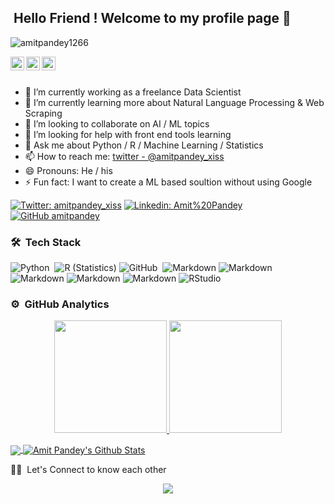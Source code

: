 ## &nbsp;Hello Friend ! Welcome to my profile page 🙏 

<p align="left"> <img src="https://komarev.com/ghpvc/?username=amitpandey1266&label=Views&color=blue&style=plastic" alt="amitpandey1266" /> </p>

<a href="https://twitter.com/amitpandey_xiss">
  <img align="left" alt="Amit's Twitter" width="22px" src="https://cdn.jsdelivr.net/npm/simple-icons@v3/icons/twitter.svg" />
</a>
<a href="https://linkedin.com/in/amitpandeybda">
  <img align="left" alt="Amit's Linkdein" width="22px" src="https://cdn.jsdelivr.net/npm/simple-icons@v3/icons/linkedin.svg" />
</a>
<a href="https://github.com/amitpandey1266">
  <img align="left" alt="Amit's Github" width="22px" src="https://cdn.jsdelivr.net/npm/simple-icons@v3/icons/github.svg" />
</a>

<br/>
<br/>

- 🔭 I’m currently working as a freelance Data Scientist
- 🌱 I’m currently learning more about Natural Language Processing & Web Scraping 
- 👯 I’m looking to collaborate on AI / ML topics
- 🤔 I’m looking for help with front end tools learning
- 💬 Ask me about Python / R / Machine Learning / Statistics 
- 📫 How to reach me: [twitter - @amitpandey_xiss](https://twitter.com/amitpandey_xiss)
- 😄 Pronouns: He / his
- ⚡ Fun fact: I want to create a ML based soultion without using Google

[![Twitter: amitpandey_xiss](https://img.shields.io/twitter/follow/amitpandey_xiss?style=social)](https://twitter.com/amitpandey_xiss)
[![Linkedin: Amit%20Pandey](https://img.shields.io/badge/-Amit%20Pandey-blue?style=flat-square&logo=Linkedin&logoColor=white&link=www.linkedin.com/in/amitpandeybda/)](https://www.linkedin.com/in/amitpandeybda/)
[![GitHub amitpandey](https://img.shields.io/github/followers/amitpandey1266?label=follow&style=social)](https://github.com/amitpandey1266)

### 🛠 &nbsp;Tech Stack

![Python](https://img.shields.io/badge/-Python-333333?style=flat&logo=python)&nbsp;
![R (Statistics)](https://img.shields.io/badge/-R-333333?style=flat&logo=R&logoColor=276DC3)
![GitHub](https://img.shields.io/badge/-GitHub-333333?style=flat&logo=github)&nbsp;
![Markdown](https://img.shields.io/badge/-Markdown-333333?style=flat&logo=markdown)
![Markdown](https://img.shields.io/badge/-Docker-333333?style=flat&logo=docker)
![Markdown](https://img.shields.io/badge/-PySpark-333333?style=flat&logo=Spark-logo)
![Markdown](https://img.shields.io/badge/-Hadoop-333333?style=flat&logo=Hadoop)
![Markdown](https://img.shields.io/badge/-Anaconda-333333?style=flat&logo=anaconda)
![RStudio](https://img.shields.io/badge/-RStudio-333333?style=flat&logo=rstudio)&nbsp;

### ⚙️ &nbsp;GitHub Analytics

<p align="center">
<a href="https://github.com/AVS1508">
  <img height="180em" src="https://github-readme-stats-eight-theta.vercel.app/api?username=amitpandey1266&show_icons=true&theme=dracula&include_all_commits=true&count_private=true" />
  <img height="180em" src="https://github-readme-stats-eight-theta.vercel.app/api/top-langs/?username=amitpandey1266&layout=compact&exclude_lang=java+r&theme=vue-dark" />
</a>
</p>

<a href="https://github.com/amitpandey1266">
  <img align="center" src="https://github-readme-stats.vercel.app/api/top-langs/?username=amitpandey1266&theme=light&hide_langs_below=1" />
</a>
<a href="https://github.com/amitpandey1266">
 <img align="center" src="https://github-readme-stats.vercel.app/api?username=amitpandey1266&show_icons=true&theme=light&line_height=27" alt="Amit Pandey's Github Stats"/>
</a>

🙏🏻 &nbsp;Let's Connect to know each other
<p align="center">
<a href="https://www.linkedin.com/in/amitpandeybda/"><img src="https://img.shields.io/badge/-Amit%20Pandey-0077B5?style=flat-square&logo=Linkedin&logoColor=white"/></a>

</p>
